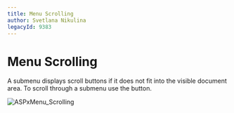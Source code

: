 ```yaml
---
title: Menu Scrolling
author: Svetlana Nikulina
legacyId: 9383
---
```

# Menu Scrolling
A submenu displays scroll buttons if it does not fit into the visible document area. To scroll through a submenu use the button.

![ASPxMenu_Scrolling](../../../images/img13300.png)
